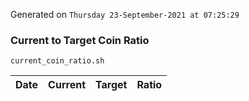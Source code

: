 Generated on `Thursday 23-September-2021 at 07:25:29`

### Current to Target Coin Ratio
`current_coin_ratio.sh`

Date|Current|Target|Ratio
---|---|---|---
